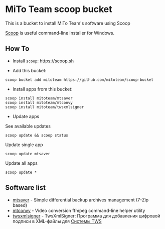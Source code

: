 # MiTo Team scoop bucket

This is a bucket to install MiTo Team's software using Scoop

[Scoop](https://scoop.sh) is useful command-line installer for Windows.

## How To

* Install `scoop`: https://scoop.sh

* Add this bucket:
```
scoop bucket add mitoteam https://github.com/mitoteam/scoop-bucket
```

* Install apps from this bucket:
```
scoop install mitoteam/mtsaver
scoop install mitoteam/mtconvy
scoop install mitoteam/twsxmlsigner
```

* Update apps

See available updates

```
scoop update && scoop status
```

Update single app

```
scoop update mtsaver
```

Update all apps

```
scoop update *
```

## Software list

* [mtsaver](https://github.com/mitoteam/mtsaver) - Simple differential backup archives management (7-Zip based)
* [mtconvy](https://github.com/mitoteam/mtconvy) - Video conversion ffmpeg command-line helper utility
* [twsxmlsigner](https://www.tws.by/mtlap/user-manual/%21declarations%21doc_sign_and_send%21tws_xml_signer.md) - TwsXmlSigner: Программа для добавления цифровой подписи в XML-файлы для [Системы TWS](https://www.tws.by)
